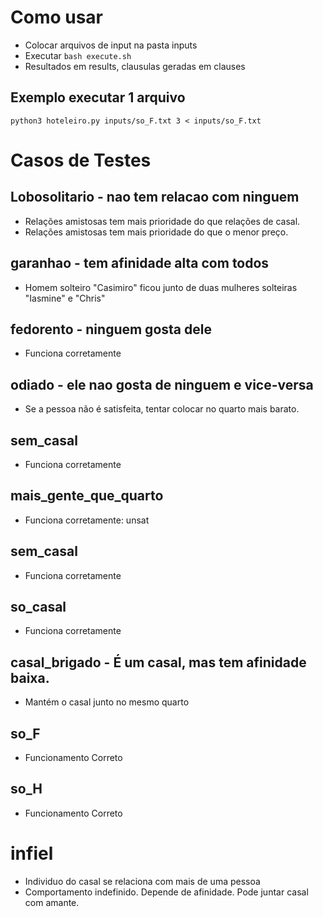 # Como usar
- Colocar arquivos de input na pasta inputs
- Executar `bash execute.sh`
- Resultados em results, clausulas geradas em clauses
## Exemplo executar 1 arquivo

`python3 hoteleiro.py inputs/so_F.txt 3 < inputs/so_F.txt`

# Casos de Testes

## Lobosolitario - nao tem relacao com ninguem
- Relações amistosas tem mais prioridade do que relações de casal.
- Relações amistosas tem mais prioridade do que o menor preço.

## garanhao - tem afinidade alta com todos
- Homem solteiro "Casimiro" ficou junto de duas mulheres solteiras "Iasmine" e "Chris"

## fedorento - ninguem gosta dele
- Funciona corretamente

## odiado - ele nao gosta de ninguem e vice-versa
- Se a pessoa não é satisfeita, tentar colocar no quarto mais barato.

## sem_casal
- Funciona corretamente

## mais_gente_que_quarto
- Funciona corretamente: unsat

## sem_casal
- Funciona corretamente

## so_casal
- Funciona corretamente

## casal_brigado - É um casal, mas tem afinidade baixa.
- Mantém o casal junto no mesmo quarto

## so_F
- Funcionamento Correto
## so_H
- Funcionamento Correto

# infiel
- Individuo do casal se relaciona com mais de uma pessoa
- Comportamento indefinido. Depende de afinidade. Pode juntar casal com amante.

